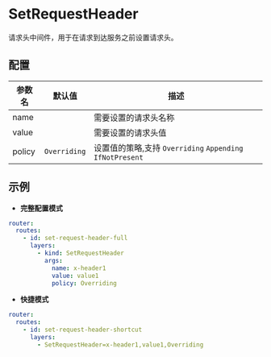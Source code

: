 # SetRequestHeader

请求头中间件，用于在请求到达服务之前设置请求头。

## 配置

| 参数名    | 默认值          | 描述                                                |
|--------|--------------|---------------------------------------------------|
| name   |              | 需要设置的请求头名称                                        |
| value  |              | 需要设置的请求头值                                         |
| policy | `Overriding` | 设置值的策略,支持 `Overriding` `Appending` `IfNotPresent` |

## 示例

- **完整配置模式**

```yaml
router:
  routes:
    - id: set-request-header-full
      layers:
        - kind: SetRequestHeader
          args:
            name: x-header1
            value: value1
            policy: Overriding
```

- **快捷模式**

```yaml
router:
  routes:
    - id: set-request-header-shortcut
      layers:
        - SetRequestHeader=x-header1,value1,Overriding
```